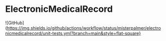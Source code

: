 # ElectronicMedicalRecord

![GitHub](https://img.shields.io/github/actions/workflow/status/misterpalmer/electronicmedicalrecord/unit-tests.yml?branch=main&style=flat-square}


